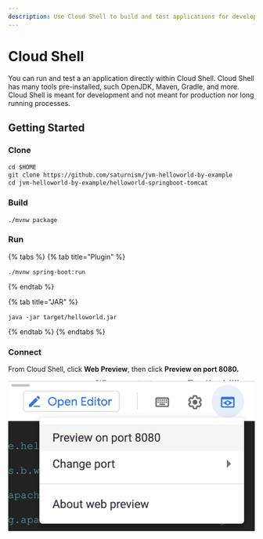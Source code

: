 ```yaml
---
description: Use Cloud Shell to build and test applications for development purpose.
---
```


# Cloud Shell

You can run and test a an application directly within Cloud Shell. Cloud Shell has many tools pre-installed, such OpenJDK, Maven, Gradle, and more. Cloud Shell is meant for development and not meant for production nor long running processes.

## Getting Started

### Clone

```text
cd $HOME
git clone https://github.com/saturnism/jvm-helloworld-by-example
cd jvm-helloworld-by-example/helloworld-springboot-tomcat
```

### Build

```text
./mvnw package
```

### Run

{% tabs %}
{% tab title="Plugin" %}
```text
./mvnw spring-boot:run
```
{% endtab %}

{% tab title="JAR" %}
```
java -jar target/helloworld.jar
```
{% endtab %}
{% endtabs %}

### Connect

From Cloud Shell, click **Web Preview**, then click **Preview on port 8080.**

![Web Preview](../../.gitbook/assets/image%20%2837%29.png)

